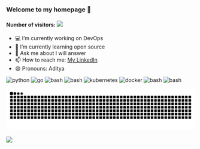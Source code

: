 ### Welcome to my homepage 👋

#### Number of visitors: ![](https://visitor-badge.glitch.me/badge?page_id=adityaKumar9006.adityaKumar9006)
- 💻 I’m currently working on DevOps
- 🌱 I’m currently learning open source
- 💬 Ask me about I will answer
- 📫 How to reach me: [My LinkedIn](https://www.linkedin.com/in/adityak9006)
- 😄 Pronouns: Aditya


<p align="left">
  
  <img src="https://img.shields.io/badge/Python-FFD43B?style=for-the-badge&logo=python&logoColor=blue" alt="python" style="max-width:100%;">
  <img src="https://img.shields.io/badge/Node.js-339933?style=for-the-badge&logo=nodedotjs&logoColor=white" alt="go" style="max-width:100%;">
  <img src="https://img.shields.io/badge/GNU%20Bash-4EAA25?style=for-the-badge&logo=GNU%20Bash&logoColor=white" alt="bash" style="max-width:100%;">
  <img src="https://img.shields.io/badge/JavaScript-323330?style=for-the-badge&logo=javascript&logoColor=F7DF1E" alt="bash" style="max-width:100%;">
  <img src="https://img.shields.io/badge/kubernetes-326ce5.svg?&style=for-the-badge&logo=kubernetes&logoColor=white" alt="kubernetes" style="max-width:100%;">
  <img src="https://img.shields.io/badge/Docker-2CA5E0?style=for-the-badge&logo=docker&logoColor=white" alt="docker" style="max-width:100%;">
  <img src="https://img.shields.io/badge/React-20232A?style=for-the-badge&logo=react&logoColor=61DAFB" alt="bash" style="max-width:100%;">
  <img src="https://img.shields.io/badge/Terraform-7B42BC?style=for-the-badge&logo=terraform&logoColor=white" alt="bash" style="max-width:100%;">
</p>


![github contribution grid snake animation](https://raw.githubusercontent.com/yxxhero/yxxhero/output/github-contribution-grid-snake.svg)


<a href="https://github.com/adityaKumar9006">
  <img align="center" height="170px" src="https://github-readme-stats.vercel.app/api/top-langs/?username=adityaKumar9006&layout=compact&show_icons=true&theme=buefy" />
</a>


